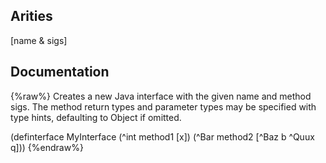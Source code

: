 ## Arities
[name & sigs]

## Documentation
{%raw%}
Creates a new Java interface with the given name and method sigs.
  The method return types and parameter types may be specified with type hints,
  defaulting to Object if omitted.

  (definterface MyInterface
    (^int method1 [x])
    (^Bar method2 [^Baz b ^Quux q]))
{%endraw%}
